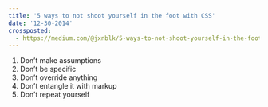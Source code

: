 ```yaml
---
title: '5 ways to not shoot yourself in the foot with CSS'
date: '12-30-2014'
crossposted:
  - https://medium.com/@jxnblk/5-ways-to-not-shoot-yourself-in-the-foot-with-css-8d3c84c94364
---
```


1. Don’t make assumptions
2. Don’t be specific
3. Don’t override anything
4. Don’t entangle it with markup
5. Don’t repeat yourself

